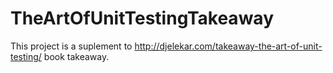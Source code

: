 # TheArtOfUnitTestingTakeaway

This project is a suplement to http://djelekar.com/takeaway-the-art-of-unit-testing/ book takeaway.

